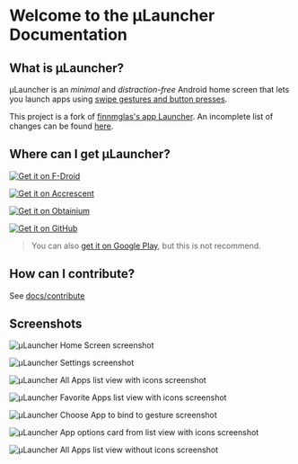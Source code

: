 # Welcome to the μLauncher Documentation

## What is μLauncher?

µLauncher is an *minimal* and *distraction-free* Android home screen that lets you launch apps using [swipe gestures and button presses](docs/actions-and-gestured.md).

This project is a fork of [finnmglas's app Launcher](https://github.com/finnmglas/Launcher). An incomplete list of changes can be found [here](https://github.com/wassupluke/Launcher/blob/master/docs/launcher.md).

## Where can I get μLauncher?

[![Get it on F-Droid](https://fdroid.gitlab.io/artwork/badge/get-it-on.png)](https://f-droid.org/packages/de.jrpie.android.launcher/)

[![Get it on Accrescent](https://accrescent.app/badges/get-it-on.png)](https://accrescent.app/app/de.jrpie.android.launcher.accrescent)

[![Get it on Obtainium](https://raw.githubusercontent.com/ImranR98/Obtainium/b1c8ac6f2ab08497189721a788a5763e28ff64cd/assets/graphics/badge_obtainium.png)](https://apps.obtainium.imranr.dev/redirect?r=obtainium://app/{%22id%22:%22de.jrpie.android.launcher%22,%22url%22:%22https://github.com/jrpie/Launcher%22,%22author%22:%22jrpie%22,%22name%22:%22%c2%b5Launcher%22,%22additionalSettings%22:%22{\%22apkFilterRegEx\%22:\%22release\%22,\%22invertAPKFilter\%22:false,\%22about\%22:\%22%c2%b5Launcher%20is%20a%20minimal%20home%20screen.\%22}%22})

[![Get it on GitHub](https://raw.githubusercontent.com/NeoApplications/Neo-Backup/034b226cea5c1b30eb4f6a6f313e4dadcbb0ece4/badge_github.png)](https://github.com/jrpie/launcher/releases/latest)

> You can also [get it on Google Play](https://play.google.com/store/apps/details?id=de.jrpie.android.launcher), but this is not recommend.


## How can I contribute?

See [docs/contribute](docs/contribute.md)

## Screenshots

![μLauncher Home Screen screenshot](https://github.com/jrpie/launcher/blob/master/fastlane/metadata/android/en-US/images/phoneScreenshots/1.jpg)

![μLauncher Settings screenshot](https://github.com/jrpie/launcher/blob/master/fastlane/metadata/android/en-US/images/phoneScreenshots/2.jpg)

![μLauncher All Apps list view with icons screenshot](https://github.com/jrpie/launcher/blob/master/fastlane/metadata/android/en-US/images/phoneScreenshots/3.jpg)

![μLauncher Favorite Apps list view with icons screenshot](https://github.com/jrpie/launcher/blob/master/fastlane/metadata/android/en-US/images/phoneScreenshots/4.jpg)

![μLauncher Choose App to bind to gesture screenshot](https://github.com/jrpie/launcher/blob/master/fastlane/metadata/android/en-US/images/phoneScreenshots/5.jpg)

![μLauncher App options card from list view with icons screenshot](https://github.com/jrpie/launcher/blob/master/fastlane/metadata/android/en-US/images/phoneScreenshots/7.jpg
)

![μLauncher All Apps list view without icons screenshot](https://github.com/jrpie/launcher/blob/master/fastlane/metadata/android/en-US/images/phoneScreenshots/8.jpg)

<!-- missing μLauncher grid view screenshot-->
